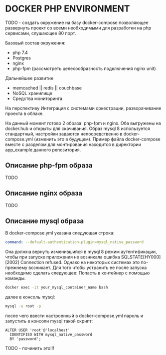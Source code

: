 # DOCKER PHP ENVIRONMENT

TODO - создать окружение на базу docker-compose позволяющее развернуть проект со всеми необходимыми для разработки на php сервисами, 
слушающее 80 порт.

Базовый состав окружения:
- php 7.4
- Postgres
- nginx
- php-fpm (рассмотреть целесообразность подключения nginx unit)

Дальнейшее развитие
- memcached || redis || couchbase
- NoSQL хранилище
- Средства мониторинга

На перспективу
Интеграция с системами оркестрации, разворачивание проекта в облаке.


На данный момент готово 2 образа: php-fpm и nginx. Оба выгружены на docker.hub и открыты для скачивания.
Образ mysql 8 используется стандартный, настройки задаются непосредственно в docker-compose.yml (изменить это в будущем).
Пример файла docker-compose вместе с разделом для монтирования находится в директории app_example данного репозитория.

## Описание php-fpm образа

TODO

## Описание nginx образа

TODO

## Описание mysql образа

В docker-compose.yml указана следующая строка:
```yml
command: --default-authentication-plugin=mysql_native_password
```
Она должна вернуть изменившийся в mysql 8 режим аутентификации, чтобы при запуске приложения не возникала ошибка SQLSTATE[HY000] [2002] Connection refused. Однако на некоторых системах это по-прежнему возникает. Для того чтобы устранить ее после запуска необходимо сделать следующее:
Попасть в контейнер с помощью команды.
```bash
docker exec -it your_mysql_container_name bash
```
далее в консоль mysql:
```bash
mysql -u root -p
```
после чего ввести настроенный в docker-compose.yml пароль и запустить в консоли mysql такой скрипт:
```mysql
ALTER USER 'root'@'localhost'
  IDENTIFIED WITH mysql_native_password
  BY 'password';
```

TODO - починить это!!!

